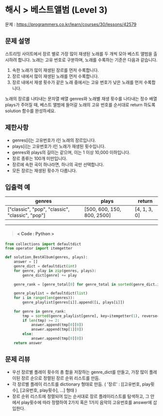 # 해시 > 베스트앨범 (Level 3)
문제 : https://programmers.co.kr/learn/courses/30/lessons/42579
## 문제 설명
스트리밍 사이트에서 장르 별로 가장 많이 재생된 노래를 두 개씩 모아 베스트 앨범을 출시하려 합니다. 노래는 고유 번호로 구분하며, 노래를 수록하는 기준은 다음과 같습니다.

1. 속한 노래가 많이 재생된 장르를 먼저 수록합니다.
2. 장르 내에서 많이 재생된 노래를 먼저 수록합니다.
3. 장르 내에서 재생 횟수가 같은 노래 중에서는 고유 번호가 낮은 노래를 먼저 수록합니다.

노래의 장르를 나타내는 문자열 배열 genres와 노래별 재생 횟수를 나타내는 정수 배열 plays가 주어질 때, 베스트 앨범에 들어갈 노래의 고유 번호를 순서대로 return 하도록 solution 함수를 완성하세요.

## 제한사항
- genres[i]는 고유번호가 i인 노래의 장르입니다.
- plays[i]는 고유번호가 i인 노래가 재생된 횟수입니다.
- genres와 plays의 길이는 같으며, 이는 1 이상 10,000 이하입니다.
- 장르 종류는 100개 미만입니다.
- 장르에 속한 곡이 하나라면, 하나의 곡만 선택합니다.
- 모든 장르는 재생된 횟수가 다릅니다.

## 입출력 예

| genres | plays | return |
| --- | --- | --- |
| ["classic", "pop", "classic", "classic", "pop"] | [500, 600, 150, 800, 2500] | [4, 1, 3, 0] |


____

> #### < Code : Python >
```python
from collections import defaultdict
from operator import itemgetter

def solution_BestAlbum(genres, plays):
    answer = []
    genre_dict = defaultdict(int)
    for genre, play in zip(genres, plays):
        genre_dict[genre] += play
    
    genre_rank = [genre_total[0] for genre_total in sorted(genre_dict.items(), key=itemgetter(1), reverse=True)]
    
    genre_playlist = defaultdict(list)
    for i in range(len(genres)):
        genre_playlist[genres[i]].append([i, plays[i]])
        
    for genre in genre_rank:
        tmp = sorted(genre_playlist[genre], key=itemgetter(1), reverse=True)
        if len(tmp) >= 2:
            answer.append(tmp[0][0])
            answer.append(tmp[1][0])
        else:
            answer.append(tmp[0][0])
    return answer
```

## 문제 리뷰
- 우선 장르별 플레이 횟수의 총 합을 저장하는 genre_dict를 만들고, 가장 많이 플레이된 장르 순으로 정렬된 장르 순위 리스트를 만듬.
- 각 장르별 플레이 리스트를 dictionary 형태로 만듬. ( '장르' : [[고유번호, play횟수], [고유번호, play횟수], ...] 형태 )
- 장르 순위 리스트에 정렬되어 있는 순서대로 장르 플레이리스트를 탐색하고, 그 안에서 play횟수에 따라 정렬하여 2가지 혹은 1가지 음악의 고유번호를 answer에 삽입한다.
